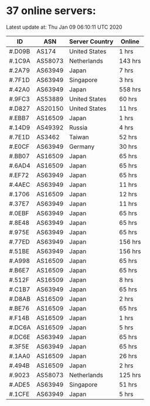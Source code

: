 # 37 online servers:

Latest update at: Thu Jan 09 06:10:11 UTC 2020

| ID | ASN | Server Country | Online |
| -- | --- | -------------- | ------ |
| #.D09B | AS174 | United States | 1 hrs |
| #.1C9A | AS58073 | Netherlands | 143 hrs |
| #.2A79 | AS63949 | Japan | 7 hrs |
| #.7F1D | AS63949 | Singapore | 3 hrs |
| #.42A0 | AS63949 | Japan | 558 hrs |
| #.9FC3 | AS53889 | United States | 60 hrs |
| #.D827 | AS20150 | United States | 11 hrs |
| #.EBB7 | AS16509 | Japan | 1 hrs |
| #.14D9 | AS49392 | Russia | 4 hrs |
| #.7E1D | AS3462 | Taiwan | 52 hrs |
| #.E0CF | AS63949 | Germany | 30 hrs |
| #.BB07 | AS16509 | Japan | 65 hrs |
| #.6AD4 | AS16509 | Japan | 65 hrs |
| #.EF72 | AS63949 | Japan | 65 hrs |
| #.4AEC | AS63949 | Japan | 11 hrs |
| #.1706 | AS16509 | Japan | 12 hrs |
| #.37E7 | AS63949 | Japan | 11 hrs |
| #.0EBF | AS63949 | Japan | 65 hrs |
| #.8E48 | AS63949 | Japan | 65 hrs |
| #.975E | AS63949 | Japan | 65 hrs |
| #.77ED | AS63949 | Japan | 156 hrs |
| #.51BE | AS63949 | Japan | 156 hrs |
| #.A998 | AS16509 | Japan | 65 hrs |
| #.B6E7 | AS16509 | Japan | 65 hrs |
| #.512F | AS16509 | Japan | 8 hrs |
| #.C1B7 | AS63949 | Japan | 65 hrs |
| #.D8AB | AS16509 | Japan | 2 hrs |
| #.BE76 | AS16509 | Japan | 65 hrs |
| #.F14B | AS16509 | Japan | 1 hrs |
| #.DC6A | AS16509 | Japan | 5 hrs |
| #.DC6E | AS63949 | Japan | 65 hrs |
| #.3F5E | AS63949 | Japan | 65 hrs |
| #.1AA0 | AS16509 | Japan | 26 hrs |
| #.494B | AS16509 | Japan | 2 hrs |
| #.9023 | AS58073 | Netherlands | 125 hrs |
| #.ADE5 | AS63949 | Singapore | 51 hrs |
| #.1CFE | AS63949 | Japan | 5 hrs |

